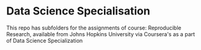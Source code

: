 # Data Science Specialisation 

This repo has subfolders for the assignments of course: Reproducible Research, available from Johns Hopkins University via Coursera's as a part of Data Science Specialization
